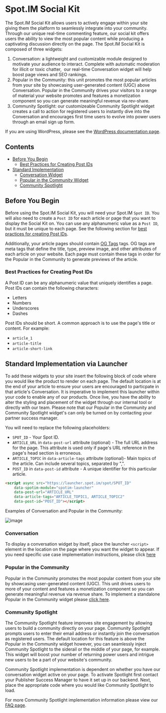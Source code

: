 # Spot.IM Social Kit

The Spot.IM Social Kit allows users to actively engage within your site giving them the platform to seamlessly integrate into your community. Through our unique real-time commenting feature, our social kit offers users the ability to view the most popular content while producing a captivating discussion directly on the page. The Spot.IM Social Kit is composed of three widgets: 

1. Conversation: a lightweight and customizable module designed to motivate your audience to interact. Complete with automatic moderation for illicit or toxic chatter,  our real-time Conversation widget will help boost page views and SEO rankings.
2. Popular in the Community: this unit promotes the most popular articles from your site by showcasing user-generated content (UGC) above Conversation. Popular in the Community drives your visitors to a range of material your website promotes and features a monetization component so you can generate meaningful revenue via rev-share.
3. Community Spotlight: our customizeable Community Spotlight widget creates a call to action for registered users to instantly dive into the Conversation and encourages first time users to evolve into power users through an email sign up form.

If you are using WordPress, please see the [WordPress documentation page](https://github.com/SpotIM/spotim-integration-docs/blob/master/wordpress/README.md).

## Contents
  - [Before You Begin](#before-you-begin)
    - [Best Practices for Creating Post IDs](#best-practices-for-creating-post-ids)
  - [Standard Implementation](#standard-implementation-via-launcher)
    - [Conversation Widget](#Conversation)
    - [Popular in the Community Widget](#popular-in-the-community)
    - [Community Spotlight](#community-spotlight)

## Before You Begin
Before using the Spot.IM Social Kit, you will need your Spot.IM `Spot ID`. You will also need to create a `Post ID` for each article or page that you want to display the Social Kit on. You can use any alphanumeric value as a `Post ID`, but it must be unique to each page. See the following section for [best practices for creating Post IDs](#best-practices-for-creating-post-ids).

Additionally, your article pages should contain [OG Tags](https://blog.kissmetrics.com/open-graph-meta-tags/) tags. OG tags are meta tags that define the title, type, preview image, and other attributes of each article on your website. Each page must contain these tags in order for the Popular in the Community to generate previews of the article.

### Best Practices for Creating Post IDs
A Post ID can be any alphanumeric value that uniquely identifies a page. Post IDs can contain the following characters:
- Letters
- Numbers
- Underscores
- Dashes

Post IDs should be short. A common approach is to use the page's title or content. For example:
- `article_1`
- `article-title`
- `article-short-link`

## Standard Implementation via Launcher
To add these widgets to your site insert the following block of code where you would like the product to render on each page. 
The default location is at the end of your article to ensure your users are encouraged to particpate in that article's 
Conversation. It is imperative to implement this launcher within your code to enable any of our products. Once live, you have the ability to alter the styling and placement of the widget through our internal tool or directly with our team. Please note that our Popular in the Community and Community Spotlight widget's can only be turned on by contacting your partner success manager.

You will need to replace the following placeholders:
- `SPOT_ID` - Your Spot ID.
- `ARTICLE_URL` in `data-post-url` attribute (optional) - The full URL address for the page. This attribute is used only if page's URL reference in the page's head section is erroneous.
- `ARTICLE_TOPIC` in `data-article-tags` attribute (optional)- Main topics of the article. Can include several topics, separated by ",".  
- `POST_ID` in `data-post-id` attribute - A unique identifier for this particular article.


```html
<script async src="https://launcher.spot.im/spot/SPOT_ID"
    data-spotim-module="spotim-launcher"
    data-post-url="ARTICLE_URL"
    data-article-tags="ARTICLE_TOPIC1, ARTICLE_TOPIC2"    
    data-post-id="POST_ID"></script>
```
Examples of Conversation and Popular in the Community: 

![image](https://s3.amazonaws.com/www.spotim.name/danielle+/IMG.png)

### Conversation 
To display a conversation widget by itself, place the launcher `<script>` element in the location on the page where you want the widget to appear. If you need specific use case implementation instructions, please click [here](https://github.com/SpotIM/spotim-integration-docs/blob/master/conversation/README.md)

### Popular in the Community 
Popular in the Community promotes the most popular content from your site by showcasing user-generated content (UGC). This unit drives users to more of your content and features a monetization component so you can generate meaningful revenue via revenue share. To implement a standalone Popular in the Community widget please [click here](https://github.com/SpotIM/PS-Tools/blob/master/github-revamp/pitc2.0-v2.md). 

### Community Spotlight
The Community Spotlight feature improves site engagement by allowing users to build a community directly on your page. Community Spotlight prompts users to enter their email address or instantly join the conversation as registered users. The default location for this feature is above the Popular in the Community widget however, you can seamlessly inject Community Spotlight to the siderail or the middle of your page, for example. This widget will boost your number of returning power users and intrigue new users to be a part of your website's community. 

Community Spotlight implementation is dependent on whether you have our conversation widget active on your page. To activate Spotlight first contact your Publisher Success Manager to have it set up in our backend. Next, place the appropriate code where you would like Community Spotlight to load. 

For more Community Spotlight implementation information please view our [FAQ page](https://github.com/SpotIM/PS-Tools/blob/master/github-revamp/spotlight-v2.md). 
